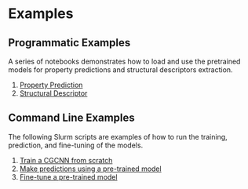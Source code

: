 # Examples

## Programmatic Examples

A series of notebooks demonstrates how to load and use the pretrained models for property predictions and structural descriptors extraction.

1. [Property Prediction](../examples/p01_property_prediction.ipynb)
1. [Structural Descriptor](../examples/p02_structural_descriptor.ipynb)

## Command Line Examples

The following Slurm scripts are examples of how to run the training, prediction, and fine-tuning of the models.

1. [Train a CGCNN from scratch](../examples/s01_slurm_train.sh)
1. [Make predictions using a pre-trained model](../examples/s02_slurm_predict.sh)
1. [Fine-tune a pre-trained model](../examples/s03_slurm_fine_tuning.sh)
